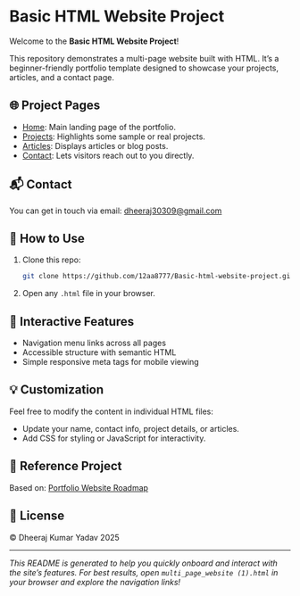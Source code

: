 # Basic HTML Website Project

Welcome to the **Basic HTML Website Project**!

This repository demonstrates a multi-page website built with HTML. It’s a beginner-friendly portfolio template designed to showcase your projects, articles, and a contact page.

## 🌐 Project Pages

- [Home](multi_page_website%20(1).html): Main landing page of the portfolio.
- [Projects](projects.html): Highlights some sample or real projects.
- [Articles](articles.html): Displays articles or blog posts.
- [Contact](contact.html): Lets visitors reach out to you directly.

## 📬 Contact

You can get in touch via email: [dheeraj30309@gmail.com](mailto:dheeraj30309@gmail.com)

## 🚀 How to Use

1. Clone this repo:
   ```bash
   git clone https://github.com/12aa8777/Basic-html-website-project.git
   ```
2. Open any `.html` file in your browser.

## 🧩 Interactive Features

- Navigation menu links across all pages
- Accessible structure with semantic HTML
- Simple responsive meta tags for mobile viewing

## 💡 Customization

Feel free to modify the content in individual HTML files:
- Update your name, contact info, project details, or articles.
- Add CSS for styling or JavaScript for interactivity.

## 🌱 Reference Project

Based on: [Portfolio Website Roadmap](https://roadmap.sh/projects/portfolio-website)

## 📝 License

© Dheeraj Kumar Yadav 2025

---

*This README is generated to help you quickly onboard and interact with the site’s features. For best results, open `multi_page_website (1).html` in your browser and explore the navigation links!*
